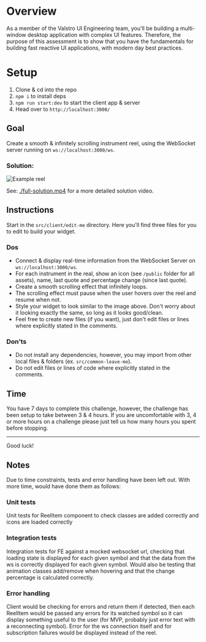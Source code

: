 # Overview
As a member of the Valstro UI Engineering team, you'll be building a multi-window desktop application with complex UI features. Therefore, the purpose of this assessment is to show that you have the fundamentals for building fast reactive UI applications, with modern day best practices.

# Setup

1. Clone & cd into the repo
2. `npm i` to install deps
3. `npm run start:dev` to start the client app & server
4. Head over to `http://localhost:3000/`

## Goal

Create a smooth & infinitely scrolling instrument reel, using the WebSocket server running on `ws://localhost:3000/ws`.

### Solution:

![Example reel](./solution.gif)

See: [./full-solution.mp4](./full-solution.mp4) for a more detailed solution video.

## Instructions

Start in the `src/client/edit-me` directory. Here you'll find three files for you to edit to build your widget.

### Dos

- Connect & display real-time information from the WebSocket Server on `ws://localhost:3000/ws`.
- For each instrument in the real, show an icon (see `/public` folder for all assets), name, last quote and percentage change (since last quote).
- Create a smooth scrolling effect that infinitely loops.
- The scrolling effect must pause when the user hovers over the reel and resume when not.
- Style your widget to look similar to the image above. Don't worry about it looking exactly the same, so long as it looks good/clean.
- Feel free to create new files (if you want), just don't edit files or lines where explicitly stated in the comments.

### Don'ts

- Do not install any dependencies, however, you may import from other local files & folders (ex. `src/common-leave-me`).
- Do not edit files or lines of code where explicitly stated in the comments.

## Time

You have 7 days to complete this challenge, however, the challenge has been setup to take between 3 & 4 hours. If you are uncomfortable with 3, 4 or more hours on a challenge please just tell us how many hours you spent before stopping.

---

Good luck!

## Notes

Due to time constraints, tests and error handling have been left out. With more time, would have done them as follows:

### Unit tests

Unit tests for ReelItem component to check classes are added correctly and icons are loaded correctly

### Integration tests

Integration tests for FE against a mocked websocket url, checking that loading state is displayed for each given symbol and that the data from the ws is correctly displayed for each given symbol. Would also be testing that animation classes add/remove when hovering and that the change percentage is calculated correctly.

### Error handling

Client would be checking for errors and return them if detected, then each ReelItem would be passed any errors for its watched symbol so it can display something useful to the user (for MVP, probably just error text with a reconnecting symbol). Error for the ws connection itself and for subscription failures would be displayed instead of the reel.

